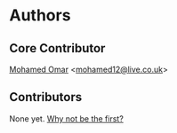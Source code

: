 # Authors

## Core Contributor

[Mohamed Omar](https://github.com/redomar) &lt;mohamed12@live.co.uk&gt;

## Contributors

None yet. [Why not be the first?](CONTRIBUTING.md)
